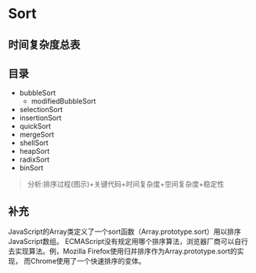 # Sort
## 时间复杂度总表
## 目录
- bubbleSort
    - modifiedBubbleSort
- selectionSort
- insertionSort
- quickSort
- mergeSort
- shellSort
- heapSort
- radixSort
- binSort

>分析:排序过程(图示)+关键代码+时间复杂度+空间复杂度+稳定性

## 补充
JavaScript的Array类定义了一个sort函数（Array.prototype.sort）用以排序JavaScript数组。
ECMAScript没有规定用哪个排序算法，浏览器厂商可以自行去实现算法。例，Mozilla Firefox使用归并排序作为Array.prototype.sort的实现，
而Chrome使用了一个快速排序的变体。